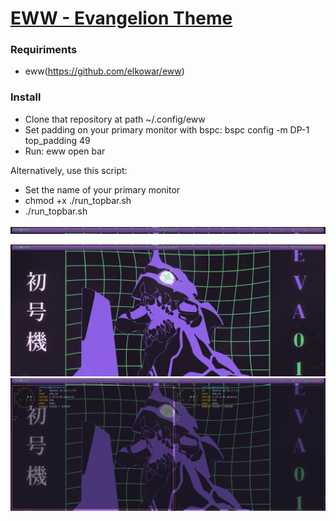 # <a href="https://github.com/elkowar/eww">  EWW - Evangelion Theme </a> 

### Requiriments
- eww(https://github.com/elkowar/eww)

### Install
- Clone that repository at path ~/.config/eww
- Set padding on your primary monitor with bspc: bspc config -m DP-1 top_padding 49
- Run: eww open bar

Alternatively, use this script:

- Set the name of your primary monitor
- chmod +x ./run_topbar.sh
- ./run_topbar.sh

<img 
    src="./screenshots/topbar.png"  
    alt="bar"
/>

<img 
    src="./screenshots/full.png"  
    alt="bar"
/>
<img 
    src="./screenshots/full_with_terminals.png"  
    alt="bar"
/>

